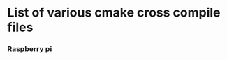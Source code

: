 List of various cmake cross compile files
=========================================


### Raspberry pi



